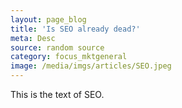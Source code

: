 ```yaml
---
layout: page_blog
title: 'Is SEO already dead?'
meta: Desc
source: random source
category: focus_mktgeneral
image: /media/imgs/articles/SEO.jpeg
---
```


This is the text of SEO.